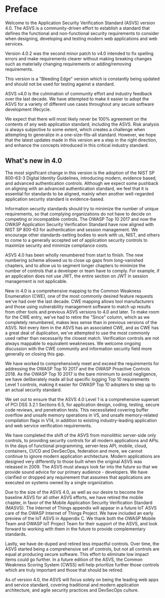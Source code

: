 # Preface

Welcome to the Application Security Verification Standard (ASVS) version 4.0. The ASVS is a community-driven effort to establish a standard that defines the functional and non-functional security requirements to consider when designing, developing and testing modern web applications and web services.

Version 4.0.2 was the second minor patch to v4.0 intended to fix spelling errors and make requirements clearer without making breaking changes such as materially changing requirements or adding/removing requirements.

This version is a "Bleeding Edge" version which is constantly being updated and should not be used for testing against a standard.

ASVS v4.0 is the culmination of community effort and industry feedback over the last decade. We have attempted to make it easier to adopt the ASVS for a variety of different use cases throughout any secure software development lifecycle.

We expect that there will most likely never be 100% agreement on the contents of any web application standard, including the ASVS. Risk analysis is always subjective to some extent, which creates a challenge when attempting to generalize in a one-size-fits-all standard. However, we hope that the latest updates made in this version are a step in the right direction, and enhance the concepts introduced in this critical industry standard.

## What's new in 4.0

The most significant change in this version is the adoption of the NIST SP 800-63-3 Digital Identity Guidelines, introducing modern, evidence based, and advanced authentication controls. Although we expect some pushback on aligning with an advanced authentication standard, we feel that it is essential for standards to be aligned, mainly when another well-regarded application security standard is evidence-based.

Information security standards should try to minimize the number of unique requirements, so that complying organizations do not have to decide on competing or incompatible controls. The OWASP Top 10 2017 and now the OWASP Application Security Verification Standard have now aligned with NIST SP 800-63 for authentication and session management. We encourage other standards-setting bodies to work with us, NIST, and others to come to a generally accepted set of application security controls to maximize security and minimize compliance costs.

ASVS 4.0 has been wholly renumbered from start to finish. The new numbering scheme allowed us to close up gaps from long-vanished chapters, and to allow us to segment longer chapters to minimize the number of controls that a developer or team have to comply. For example, if an application does not use JWT, the entire section on JWT in session management is not applicable.

New in 4.0 is a comprehensive mapping to the Common Weakness Enumeration (CWE), one of the most commonly desired feature requests we've had over the last decade. CWE mapping allows tool manufacturers and those using vulnerability management software to match up results from other tools and previous ASVS versions to 4.0 and later. To make room for the CWE entry, we've had to retire the "Since" column, which as we completely renumbered, makes less sense than in previous versions of the ASVS. Not every item in the ASVS has an associated CWE, and as CWE has a great deal of duplication, we've attempted to use the most commonly used rather than necessarily the closest match. Verification controls are not always mappable to equivalent weaknesses. We welcome ongoing discussion with the CWE community and information security field more generally on closing this gap.

We have worked to comprehensively meet and exceed the requirements for addressing the OWASP Top 10 2017 and the OWASP Proactive Controls 2018. As the OWASP Top 10 2017 is the bare minimum to avoid negligence, we have deliberately made all but specific logging Top 10 requirements Level 1 controls, making it easier for OWASP Top 10 adopters to step up to an actual security standard.

We set out to ensure that the ASVS 4.0 Level 1 is a comprehensive superset of PCI DSS 3.2.1 Sections 6.5, for application design, coding, testing, secure code reviews, and penetration tests. This necessitated covering buffer overflow and unsafe memory operations in V5, and unsafe memory-related compilation flags in V14, in addition to existing industry-leading application and web service verification requirements.

We have completed the shift of the ASVS from monolithic server-side only controls, to providing security controls for all modern applications and APIs. In the days of functional programming, server-less API, mobile, cloud, containers, CI/CD and DevSecOps, federation and more, we cannot continue to ignore modern application architecture. Modern applications are designed very differently to those built when the original ASVS was released in 2009. The ASVS must always look far into the future so that we provide sound advice for our primary audience - developers. We have clarified or dropped any requirement that assumes that applications are executed on systems owned by a single organization.

Due to the size of the ASVS 4.0, as well as our desire to become the baseline ASVS for all other ASVS efforts, we have retired the mobile chapter, in favor of the Mobile Application Security Verification Standard (MASVS). The Internet of Things appendix will appear in a future IoT ASVS care of the OWASP Internet of Things Project. We have included an early preview of the IoT ASVS in Appendix C. We thank both the OWASP Mobile Team and OWASP IoT Project Team for their support of the ASVS, and look forward to working with them in the future to provide complementary standards.

Lastly, we have de-duped and retired less impactful controls. Over time, the ASVS started being a comprehensive set of controls, but not all controls are equal at producing secure software. This effort to eliminate low impact items could go further. In a future edition of the ASVS, the Common Weakness Scoring System (CWSS) will help prioritize further those controls which are truly important and those that should be retired.

As of version 4.0, the ASVS will focus solely on being the leading web apps and service standard, covering traditional and modern application architecture, and agile security practices and DevSecOps culture.
